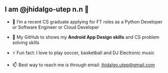 
## I am @jhidalgo-utep n.n 👋 

- 👀 I’m a recent CS graduate applying for FT roles as a Python Developer or Software Engineer or Cloud Developer
 
- 🔭 My GitHub to shows my **Android App Design skills** and CS problem solving skills
 
- ⚡ Fun fact: I love to play soccer, basketball and DJ Electronic music
 
- 📫 Best way to reach me is through email: jhidalgo.utep@gmail.com
